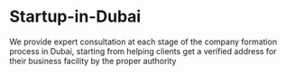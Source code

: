 # Startup-in-Dubai
We provide expert consultation at each stage of the company formation process in Dubai, starting from helping clients get a verified address for their business facility by the proper authority

